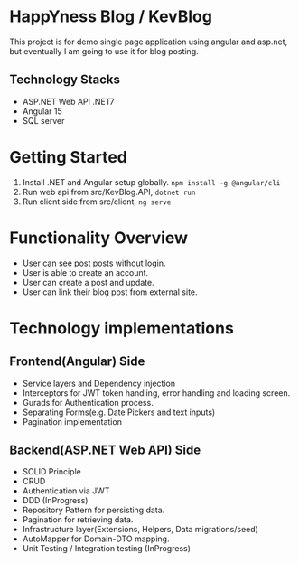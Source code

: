 # HappYness Blog / KevBlog
This project is for demo single page application using angular and asp.net, but eventually I am going to use it for blog posting.

## Technology Stacks
* ASP.NET Web API .NET7
* Angular 15
* SQL server

# Getting Started
1. Install .NET and Angular setup globally. `npm install -g @angular/cli`
2. Run web api from src/KevBlog.API, `dotnet run`
3. Run client side from src/client, `ng serve`

# Functionality Overview
* User can see post posts without login.
* User is able to create an account.
* User can create a post and update.
* User can link their blog post from external site.

# Technology implementations
## Frontend(Angular) Side
* Service layers and Dependency injection
* Interceptors for JWT token handling, error handling and loading screen.
* Gurads for Authentication process.
* Separating Forms(e.g. Date Pickers and text inputs)
* Pagination implementation 

## Backend(ASP.NET Web API) Side
* SOLID Principle
* CRUD 
* Authentication via JWT
* DDD (InProgress)
* Repository Pattern for persisting data.
* Pagination for retrieving data.
* Infrastructure layer(Extensions, Helpers, Data migrations/seed)
* AutoMapper for Domain-DTO mapping.
* Unit Testing / Integration testing (InProgress)

